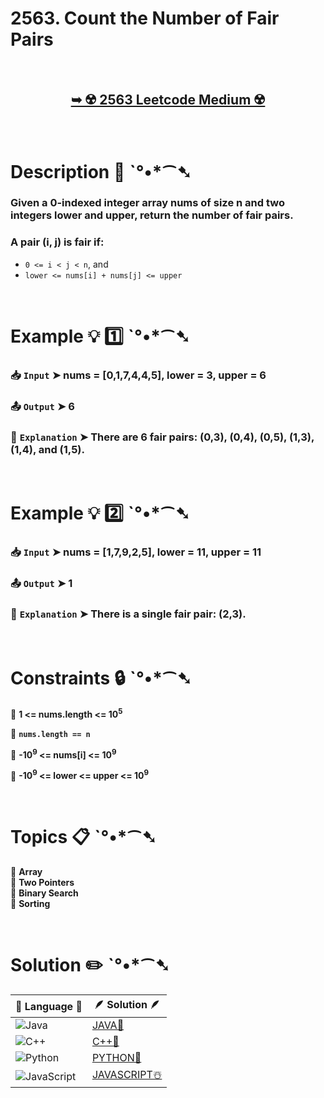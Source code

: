 # 2563. Count the Number of Fair Pairs

</br>

<h2 align="center"> 

<a href="https://leetcode.com/problems/count-the-number-of-fair-pairs/description/?envType=daily-question&envId=2024-11-13"><strong>➥ ☢️ 2563 Leetcode Medium ☢️ </strong></a>
</h2>

</br>

# Description 📜 ˋ°•*⁀➷

### Given a 0-indexed integer array nums of size n and two integers lower and upper, return the number of fair pairs.

### A pair (i, j) is fair if:

- `0 <= i < j < n`, and
- `lower <= nums[i] + nums[j] <= upper`

</br>

# Example 💡 1️⃣ ˋ°•*⁀➷

  ### 📥 `Input`  ➤ nums = [0,1,7,4,4,5], lower = 3, upper = 6

  ### 📤 `Output`  ➤ 6

  ### 🔦 `Explanation`  ➤ There are 6 fair pairs: (0,3), (0,4), (0,5), (1,3), (1,4), and (1,5).

</br>

# Example 💡 2️⃣ ˋ°•*⁀➷

  ### 📥 `Input` ➤ nums = [1,7,9,2,5], lower = 11, upper = 11

  ### 📤 `Output`  ➤ 1

  ### 🔦 `Explanation` ➤ There is a single fair pair: (2,3).

</br>

# Constraints 🔒 ˋ°•*⁀➷

🔹 **1 <= nums.length <= 10<sup>5</sup>** </br>

🔹 **`nums.length == n`** </br>

🔹 **-10<sup>9</sup> <= nums[i] <= 10<sup>9</sup>** </br>

🔹 **-10<sup>9</sup> <= lower <= upper <= 10<sup>9</sup>** </br>

</br>

# Topics 📋 ˋ°•*⁀➷

🔸 **Array**  </br>
🔸 **Two Pointers**  </br>
🔸 **Binary Search**  </br>
🔸 **Sorting**  </br>

</br>

# Solution ✏️ ˋ°•*⁀➷

| 📒 Language 📒  | 🪶 Solution 🪶 |
| ------------- | ------------- |
|  ![Java](https://img.shields.io/badge/java-%23ED8B00.svg?style=for-the-badge&logo=openjdk&logoColor=white)  | [JAVA🍁](https://github.com/Prakhar-002/LEETCODE/blob/main/%F0%9F%93%9C%20Daily%20Challange%20%F0%9F%92%A1/11%20November%20%F0%9F%8E%A1%202024/13%20-%2011%20-%202024%20---%202563.%20Count%20the%20Number%20of%20Fair%20Pairs%20%E2%98%83%EF%B8%8F%20%F0%9F%8D%81%20%F0%9F%8D%B0%20%F0%9F%8E%B2/%F0%9F%8D%81JAVA%20-%202563.%20Count%20the%20Number%20of%20Fair%20Pairs.java) |
|  ![C++](https://img.shields.io/badge/c++-%2300599C.svg?style=for-the-badge&logo=c%2B%2B&logoColor=white)  | [C++🎲](https://github.com/Prakhar-002/LEETCODE/blob/main/%F0%9F%93%9C%20Daily%20Challange%20%F0%9F%92%A1/11%20November%20%F0%9F%8E%A1%202024/13%20-%2011%20-%202024%20---%202563.%20Count%20the%20Number%20of%20Fair%20Pairs%20%E2%98%83%EF%B8%8F%20%F0%9F%8D%81%20%F0%9F%8D%B0%20%F0%9F%8E%B2/%F0%9F%8E%B2CPP%20-%202563.%20Count%20the%20Number%20of%20Fair%20Pairs.cpp)  |
|  ![Python](https://img.shields.io/badge/python-3670A0?style=for-the-badge&logo=python&logoColor=ffdd54)    | [PYTHON🍰](https://github.com/Prakhar-002/LEETCODE/blob/main/%F0%9F%93%9C%20Daily%20Challange%20%F0%9F%92%A1/11%20November%20%F0%9F%8E%A1%202024/13%20-%2011%20-%202024%20---%202563.%20Count%20the%20Number%20of%20Fair%20Pairs%20%E2%98%83%EF%B8%8F%20%F0%9F%8D%81%20%F0%9F%8D%B0%20%F0%9F%8E%B2/%F0%9F%8D%B0PYTHON%20-%202563.%20Count%20the%20Number%20of%20Fair%20Pairs.py) |
| ![JavaScript](https://img.shields.io/badge/javascript-%23323330.svg?style=for-the-badge&logo=javascript&logoColor=%23F7DF1E)   | [JAVASCRIPT☃️](https://github.com/Prakhar-002/LEETCODE/blob/main/%F0%9F%93%9C%20Daily%20Challange%20%F0%9F%92%A1/11%20November%20%F0%9F%8E%A1%202024/13%20-%2011%20-%202024%20---%202563.%20Count%20the%20Number%20of%20Fair%20Pairs%20%E2%98%83%EF%B8%8F%20%F0%9F%8D%81%20%F0%9F%8D%B0%20%F0%9F%8E%B2/%E2%98%83%EF%B8%8FJAVASCRIPT%20-%202563.%20Count%20the%20Number%20of%20Fair%20Pairs.js) |

